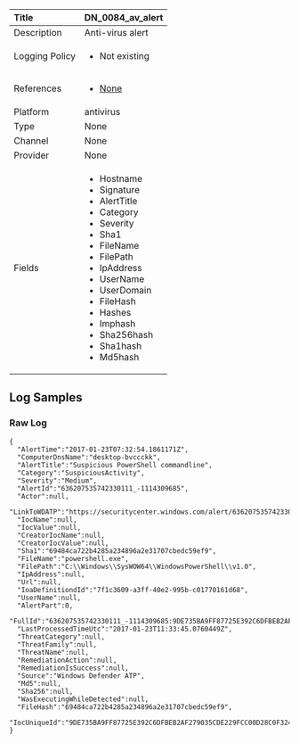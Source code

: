 | Title          | DN_0084_av_alert                                                                                                      |
|:---------------|:-----------------------------------------------------------------------------------------------------------------|
| Description    | Anti-virus alert                                                                                                |
| Logging Policy | <ul><li> Not existing </li></ul> |
| References     | <ul><li>[None](None)</li></ul>                                  |
| Platform       | antivirus   |
| Type           | None 		| 
| Channel        | None    |
| Provider       | None   |
| Fields         | <ul><li>Hostname</li><li>Signature</li><li>AlertTitle</li><li>Category</li><li>Severity</li><li>Sha1</li><li>FileName</li><li>FilePath</li><li>IpAddress</li><li>UserName</li><li>UserDomain</li><li>FileHash</li><li>Hashes</li><li>Imphash</li><li>Sha256hash</li><li>Sha1hash</li><li>Md5hash</li></ul>                                               |


## Log Samples

### Raw Log

```
{
  "AlertTime":"2017-01-23T07:32:54.1861171Z",
  "ComputerDnsName":"desktop-bvccckk",
  "AlertTitle":"Suspicious PowerShell commandline",
  "Category":"SuspiciousActivity",
  "Severity":"Medium",
  "AlertId":"636207535742330111_-1114309685",
  "Actor":null,
  "LinkToWDATP":"https://securitycenter.windows.com/alert/636207535742330111_-1114309685",
  "IocName":null,
  "IocValue":null,
  "CreatorIocName":null,
  "CreatorIocValue":null,
  "Sha1":"69484ca722b4285a234896a2e31707cbedc59ef9",
  "FileName":"powershell.exe",
  "FilePath":"C:\\Windows\\SysWOW64\\WindowsPowerShell\\v1.0",
  "IpAddress":null,
  "Url":null,
  "IoaDefinitiondId":"7f1c3609-a3ff-40e2-995b-c01770161d68",
  "UserName":null,
  "AlertPart":0,
  "FullId":"636207535742330111_-1114309685:9DE735BA9FF87725E392C6DFBEB2AF279035CDE229FCC00D28C0F3242C5A50AF",
  "LastProcessedTimeUtc":"2017-01-23T11:33:45.0760449Z",
  "ThreatCategory":null,
  "ThreatFamily":null,
  "ThreatName":null,
  "RemediationAction":null,
  "RemediationIsSuccess":null,
  "Source":"Windows Defender ATP",
  "Md5":null,
  "Sha256":null,
  "WasExecutingWhileDetected":null,
  "FileHash":"69484ca722b4285a234896a2e31707cbedc59ef9",
  "IocUniqueId":"9DE735BA9FF87725E392C6DFBEB2AF279035CDE229FCC00D28C0F3242C5A50AF"
}

```




